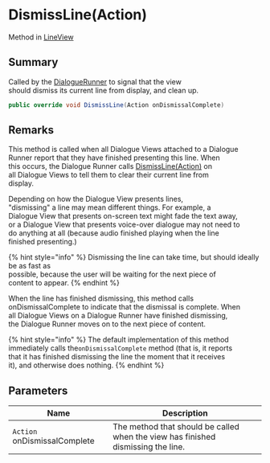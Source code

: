 # DismissLine(Action)

Method in [LineView](yarn.unity.legacy.lineview.md)

## Summary

Called by the [DialogueRunner](yarn.unity.dialoguerunner.md) to signal that the view\
should dismiss its current line from display, and clean up.

```csharp
public override void DismissLine(Action onDismissalComplete)
```

## Remarks

This method is called when all Dialogue Views attached to a Dialogue\
Runner report that they have finished presenting this line. When\
this occurs, the Dialogue Runner calls [DismissLine(Action)](yarn.unity.legacy.dialogueviewbase.dismissline.md) on\
all Dialogue Views to tell them to clear their current line from\
display.

Depending on how the Dialogue View presents lines,\
"dismissing" a line may mean different things. For example, a\
Dialogue View that presents on-screen text might fade the text away,\
or a Dialogue View that presents voice-over dialogue may not need to\
do anything at all (because audio finished playing when the line\
finished presenting.)

{% hint style="info" %}
Dismissing the line can take time, but should ideally be as fast as\
possible, because the user will be waiting for the next piece of\
content to appear.
{% endhint %}

When the line has finished dismissing, this method calls\
onDismissalComplete to indicate that the dismissal is complete. When\
all Dialogue Views on a Dialogue Runner have finished dismissing,\
the Dialogue Runner moves on to the next piece of content.

{% hint style="info" %}
The default implementation of this method immediately calls the`onDismissalComplete` method (that is, it reports\
that it has finished dismissing the line the moment that it receives\
it), and otherwise does nothing.
{% endhint %}

## Parameters

| Name                         | Description                                                                      |
| ---------------------------- | -------------------------------------------------------------------------------- |
| `Action` onDismissalComplete | The method that should be called when the view has finished dismissing the line. |
